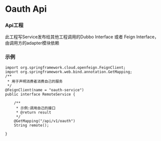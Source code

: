 # Oauth Api

### Api工程
此工程写Service发布给其他工程调用的Dubbo Interface 或者 Feign Interface，由调用方的adapter模块依赖

### 示例
```
import org.springframework.cloud.openfeign.FeignClient;
import org.springframework.web.bind.annotation.GetMapping;
/**
 * 用于声明消费者消费自己的服务
 */
@FeignClient(name = "oauth-service")
public interface RemoteService {

    /**
     * 示例:调用自己的接口
     * @return result
     */
    @GetMapping("/api/v1/oauth")
    String remote();

}
```